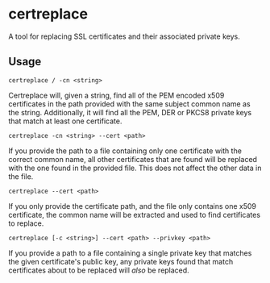 # certreplace

A tool for replacing SSL certificates and their associated private keys.

## Usage

`certreplace / -cn <string>`

Certreplace will, given a string, find all of the PEM encoded x509 certificates in the path provided
with the same subject common name as the string. 
Additionally, it will find all the PEM, DER or PKCS8 private keys that match at least one certificate.

`certreplace -cn <string> --cert <path>`

If you provide the path to a file containing only one certificate with the correct common name,
all other certificates that are found will be replaced with the one found in the provided file.
This does not affect the other data in the file.

`certreplace --cert <path>`

If you only provide the certificate path, and the file only contains one x509 certificate,
the common name will be extracted and used to find certificates to replace.

`certreplace [-c <string>] --cert <path> --privkey <path>`

If you provide a path to a file containing a single private key 
that matches the given certificate's public key, any private keys found that match
certificates about to be replaced will *also* be replaced.

